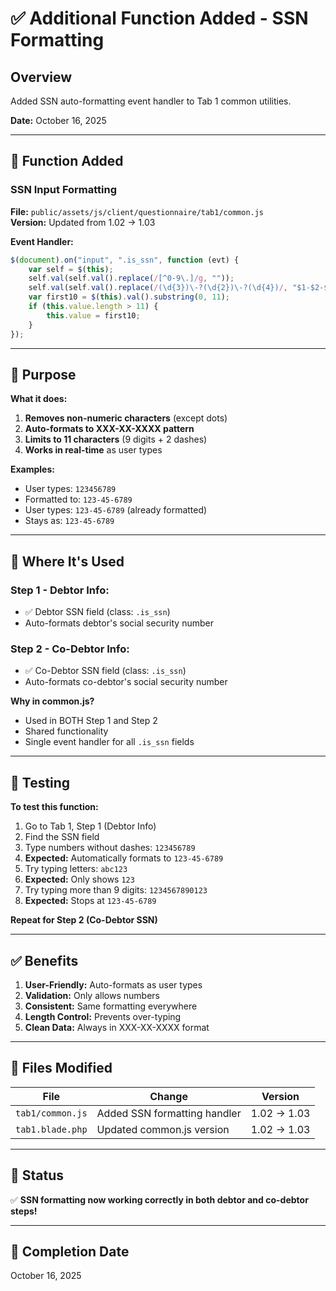# ✅ Additional Function Added - SSN Formatting

## Overview
Added SSN auto-formatting event handler to Tab 1 common utilities.

**Date:** October 16, 2025

---

## 🔧 Function Added

### SSN Input Formatting
**File:** `public/assets/js/client/questionnaire/tab1/common.js`  
**Version:** Updated from 1.02 → 1.03

**Event Handler:**
```javascript
$(document).on("input", ".is_ssn", function (evt) {
    var self = $(this);
    self.val(self.val().replace(/[^0-9\.]/g, ""));
    self.val(self.val().replace(/(\d{3})\-?(\d{2})\-?(\d{4})/, "$1-$2-$3"));
    var first10 = $(this).val().substring(0, 11);
    if (this.value.length > 11) {
        this.value = first10;
    }
});
```

---

## 🎯 Purpose

**What it does:**
1. **Removes non-numeric characters** (except dots)
2. **Auto-formats to XXX-XX-XXXX pattern**
3. **Limits to 11 characters** (9 digits + 2 dashes)
4. **Works in real-time** as user types

**Examples:**
- User types: `123456789`
- Formatted to: `123-45-6789`
- User types: `123-45-6789` (already formatted)
- Stays as: `123-45-6789`

---

## 📍 Where It's Used

### Step 1 - Debtor Info:
- ✅ Debtor SSN field (class: `.is_ssn`)
- Auto-formats debtor's social security number

### Step 2 - Co-Debtor Info:
- ✅ Co-Debtor SSN field (class: `.is_ssn`)
- Auto-formats co-debtor's social security number

**Why in common.js?**
- Used in BOTH Step 1 and Step 2
- Shared functionality
- Single event handler for all `.is_ssn` fields

---

## 🧪 Testing

**To test this function:**

1. Go to Tab 1, Step 1 (Debtor Info)
2. Find the SSN field
3. Type numbers without dashes: `123456789`
4. **Expected:** Automatically formats to `123-45-6789`
5. Try typing letters: `abc123`
6. **Expected:** Only shows `123`
7. Try typing more than 9 digits: `1234567890123`
8. **Expected:** Stops at `123-45-6789`

**Repeat for Step 2 (Co-Debtor SSN)**

---

## ✅ Benefits

1. **User-Friendly:** Auto-formats as user types
2. **Validation:** Only allows numbers
3. **Consistent:** Same formatting everywhere
4. **Length Control:** Prevents over-typing
5. **Clean Data:** Always in XXX-XX-XXXX format

---

## 📝 Files Modified

| File | Change | Version |
|------|--------|---------|
| `tab1/common.js` | Added SSN formatting handler | 1.02 → 1.03 |
| `tab1.blade.php` | Updated common.js version | 1.02 → 1.03 |

---

## 🎉 Status

✅ **SSN formatting now working correctly in both debtor and co-debtor steps!**

---

## 📅 Completion Date
October 16, 2025

